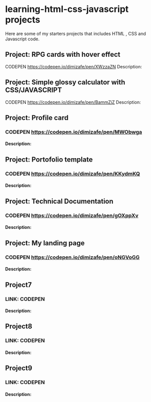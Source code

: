 # learning-html-css-javascript projects

Here are some of my starters projects that includes HTML , CSS and Javascript code.


## Project: RPG cards with hover effect

CODEPEN https://codepen.io/dimizafe/pen/XWzzaZN
Description:


## Project: Simple glossy calculator with CSS/JAVASCRIPT

CODEPEN  https://codepen.io/dimizafe/pen/BammZjZ
Description:

## Project: Profile card

### CODEPEN https://codepen.io/dimizafe/pen/MWObwga
#### Description:

## Project: Portofolio template

### CODEPEN https://codepen.io/dimizafe/pen/KKydmKQ
#### Description:

## Project: Technical Documentation

### CODEPEN https://codepen.io/dimizafe/pen/gOXppXv
#### Description:

## Project: My landing page

### CODEPEN https://codepen.io/dimizafe/pen/oNGVoGG
#### Description:

## Project7

### LINK: CODEPEN
#### Description:

## Project8

### LINK: CODEPEN
#### Description:

## Project9

### LINK: CODEPEN
#### Description:
